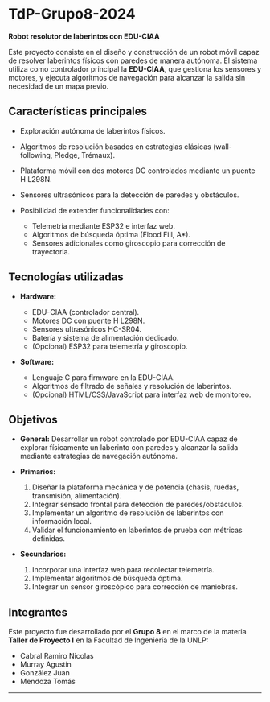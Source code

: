 # TdP-Grupo8-2024

**Robot resolutor de laberintos con EDU-CIAA**

Este proyecto consiste en el diseño y construcción de un robot móvil capaz de resolver laberintos físicos con paredes de manera autónoma. El sistema utiliza como controlador principal la **EDU-CIAA**, que gestiona los sensores y motores, y ejecuta algoritmos de navegación para alcanzar la salida sin necesidad de un mapa previo.

## Características principales

* Exploración autónoma de laberintos físicos.
* Algoritmos de resolución basados en estrategias clásicas (wall-following, Pledge, Trémaux).
* Plataforma móvil con dos motores DC controlados mediante un puente H L298N.
* Sensores ultrasónicos para la detección de paredes y obstáculos.
* Posibilidad de extender funcionalidades con:

  * Telemetría mediante ESP32 e interfaz web.
  * Algoritmos de búsqueda óptima (Flood Fill, A*).
  * Sensores adicionales como giroscopio para corrección de trayectoria.

## Tecnologías utilizadas

* **Hardware:**

  * EDU-CIAA (controlador central).
  * Motores DC con puente H L298N.
  * Sensores ultrasónicos HC-SR04.
  * Batería y sistema de alimentación dedicado.
  * (Opcional) ESP32 para telemetría y giroscopio.

* **Software:**

  * Lenguaje C para firmware en la EDU-CIAA.
  * Algoritmos de filtrado de señales y resolución de laberintos.
  * (Opcional) HTML/CSS/JavaScript para interfaz web de monitoreo.

## Objetivos

* **General:** Desarrollar un robot controlado por EDU-CIAA capaz de explorar físicamente un laberinto con paredes y alcanzar la salida mediante estrategias de navegación autónoma.

* **Primarios:**

  1. Diseñar la plataforma mecánica y de potencia (chasis, ruedas, transmisión, alimentación).
  2. Integrar sensado frontal para detección de paredes/obstáculos.
  3. Implementar un algoritmo de resolución de laberintos con información local.
  4. Validar el funcionamiento en laberintos de prueba con métricas definidas.

* **Secundarios:**

  1. Incorporar una interfaz web para recolectar telemetría.
  2. Implementar algoritmos de búsqueda óptima.
  3. Integrar un sensor giroscópico para corrección de maniobras.

## Integrantes

Este proyecto fue desarrollado por el **Grupo 8** en el marco de la materia **Taller de Proyecto I** en la Facultad de Ingeniería de la UNLP:

* Cabral Ramiro Nicolas
* Murray Agustín
* González Juan
* Mendoza Tomás

---